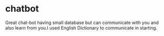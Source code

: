 # chatbot
Great chat-bot having small database but can communicate with you and also learn from you.I used English Dictionary to communicate in starting.

